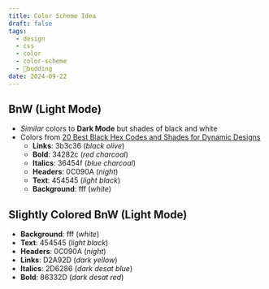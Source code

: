 ```yaml
---
title: Color Scheme Idea
draft: false
tags:
  - design
  - css
  - color
  - color-scheme
  - 🌿budding
date: 2024-09-22
---
```

## BnW (Light Mode)

- *Similar* colors to **Dark Mode** but shades of black and white
- Colors from [20 Best Black Hex Codes and Shades for Dynamic Designs](https://louisem.com/436022/black-hex-codes)
	- **Links**: 3b3c36 (*black olive*)
	- **Bold**: 34282c (*red charcoal*)
	- **Italics**: 36454f (*blue charcoal*)
	- **Headers**: 0C090A (*night*)
	- **Text**: 454545 (*light black*)
	- **Background**: fff (*white*)

## Slightly Colored BnW (Light Mode)
- **Background**: fff (*white*)
- **Text**: 454545 (*light black*)
- **Headers**: 0C090A (*night*)
- **Links**: D2A92D (*dark yellow*)
- **Italics**: 2D6286 (*dark desat blue*)
- **Bold**: 86332D (*dark desat red*)